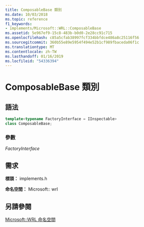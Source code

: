 ```yaml
---
title: ComposableBase 類別
ms.date: 10/03/2018
ms.topic: reference
f1_keywords:
- implements/Microsoft::WRL::ComposableBase
ms.assetid: 5e967ef9-15c8-483b-b0d0-2e28cc91c715
ms.openlocfilehash: c85a5cfab38997fcf334bbfdce486a8c25116f56
ms.sourcegitcommit: 360b55e89e5954f494e52b1cf989fbaceda06f1c
ms.translationtype: MT
ms.contentlocale: zh-TW
ms.lasthandoff: 01/16/2019
ms.locfileid: "54336394"
---
```

# <a name="composablebase-class"></a>ComposableBase 類別

## <a name="syntax"></a>語法

```cpp
template<typename FactoryInterface = IInspectable>
class ComposableBase;
```

### <a name="parameters"></a>參數

*FactoryInterface*

## <a name="requirements"></a>需求

**標頭：** implements.h

**命名空間：** Microsoft:: wrl

## <a name="see-also"></a>另請參閱

[Microsoft::WRL 命名空間](microsoft-wrl-namespace.md)